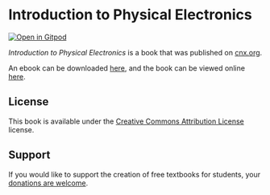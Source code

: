 # Introduction to Physical Electronics

[![Open in Gitpod](https://gitpod.io/button/open-in-gitpod.svg)](https://gitpod.io/from-referrer/)

_Introduction to Physical Electronics_ is a book that was published on [cnx.org](https://cnx.org/).

An ebook can be downloaded [here](https://github.com/cnx-user-books/cnxbook-introduction-to-physical-electronics/releases/latest), and the book can be viewed online [here](https://github.com/cnx-user-books/cnxbook-introduction-to-physical-electronics/releases/latest).

## License
This book is available under the [Creative Commons Attribution License](./LICENSE) license.

## Support
If you would like to support the creation of free textbooks for students, your [donations are welcome](https://riceconnect.rice.edu/donation/support-openstax-banner).
